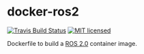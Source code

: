 docker-ros2
===========

[![Travis Build Status](https://travis-ci.org/hrektts/docker-ros2.svg?branch=master)](https://travis-ci.org/hrektts/docker-ros2)
[![MIT licensed](https://img.shields.io/badge/license-MIT-blue.svg)](./LICENSE)

Dockerfile to build a [ROS 2.0](https://github.com/ros2/ros2/wiki)
container image.
